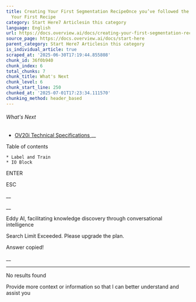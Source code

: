 ```yaml
---
title: Creating Your First Segmentation RecipeOnce you’ve followed the steps in Creating
  Your First Recipe
category: Start Here7 Articlesin this category
language: English
url: https://docs.overview.ai/docs/creating-your-first-segmentation-recipe
source_page: https://docs.overview.ai/docs/start-here
parent_category: Start Here7 Articlesin this category
is_individual_article: true
scraped_at: '2025-06-30T17:19:44.855808'
chunk_id: 36f0b940
chunk_index: 6
total_chunks: 7
chunk_title: What's Next
chunk_level: 6
chunk_start_line: 250
chunked_at: '2025-07-01T17:23:34.111570'
chunking_method: header_based
---
```


###### What's Next

  * [ OV20i Technical Specifications ](/docs/technical-specifications) __



Table of contents

    * Label and Train 
    * IO Block 



ENTER

ESC

 __

__

Eddy AI, facilitating knowledge discovery through conversational intelligence

Search Limit Exceeded. Please upgrade the plan.

Answer copied\!

__

__ __

No results found

Provide more context or information so that I can better understand and assist you
